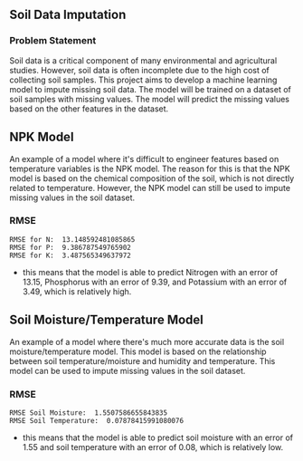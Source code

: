 ## Soil Data Imputation

### Problem Statement

Soil data is a critical component of many environmental and agricultural studies. However, soil data is often incomplete due to the high cost of collecting soil samples. This project aims to develop a machine learning model to impute missing soil data. The model will be trained on a dataset of soil samples with missing values. The model will predict the missing values based on the other features in the dataset.

## NPK Model

An example of a model where it's difficult to engineer features based on temperature variables is the NPK model. The reason for this is that the NPK model is based on the chemical composition of the soil, which is not directly related to temperature. However, the NPK model can still be used to impute missing values in the soil dataset.

### RMSE
```
RMSE for N:  13.148592481085865
RMSE for P:  9.386787549765902
RMSE for K:  3.487565349637972
```

* this means that the model is able to predict Nitrogen with an error of 13.15, Phosphorus with an error of 9.39, and Potassium with an error of 3.49, which is relatively high.

## Soil Moisture/Temperature Model

An example of a model where there's much more accurate data is the soil moisture/temperature model. This model is based on the relationship between soil temperature/moisture and humidity and temperature. This model can be used to impute missing values in the soil dataset.

### RMSE
```
RMSE Soil Moisture:  1.5507586655843835
RMSE Soil Temperature:  0.07878415991080076
```

* this means that the model is able to predict soil moisture with an error of 1.55 and soil temperature with an error of 0.08, which is relatively low.
